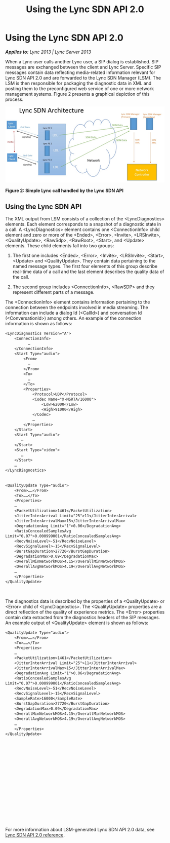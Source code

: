 ﻿---
title: Using the Lync SDN API 2.0
TOCTitle: Using the Lync SDN API 2.0
ms:assetid: 21e92d14-f20d-4bdb-9f2b-a01169abb401
ms:mtpsurl: https://msdn.microsoft.com/en-us/library/Dn439294(v=office.15)
ms:contentKeyID: 57261030
ms.date: 07/24/2014
mtps_version: v=office.15
---

# Using the Lync SDN API 2.0


_**Applies to:** Lync 2013 | Lync Server 2013_

When a Lync user calls another Lync user, a SIP dialog is established. SIP messages are exchanged between the client and Lync Server. Specific SIP messages contain data reflecting media-related information relevant for Lync SDN API 2.0 and are forwarded to the Lync SDN Manager (LSM). The LSM is then responsible for packaging the diagnostic data in XML and posting them to the preconfigured web service of one or more network management systems. Figure 2 presents a graphical depiction of this process.

![Simple Lync call handled by Lync SDN API](images/Dn439294.simple_lync_sdn_call(Office.15).jpg "Simple Lync call handled by Lync SDN API")

**Figure 2: Simple Lync call handled by the Lync SDN API**

## Using the Lync SDN API

The XML output from LSM consists of a collection of the \<LyncDiagnostics\> elements. Each element corresponds to a snapshot of a diagnostic state in a call. A \<LyncDiagnostics\> element contains one \<ConnectionInfo\> child element and zero or more of the \<Ended\>, \<Error\>, \<Invite\>, \<LRSInvite\>, \<QualityUpdate\>, \<RawSdp\>, \<RawRoot\>, \<Start\>, and \<Update\> elements. These child elements fall into two groups:

1.  The first one includes \<Ended\>, \<Error\>, \<Invite\>, \<LRSInvite\>, \<Start\>, \<Update\> and \<QualityUpdate\>. They contain data pertaining to the named message types. The first four elements of this group describe real-time data of a call and the last element describes the quality data of the call.

2.  The second group includes \<ConnectionInfo\>, \<RawSDP\> and they represent different parts of a message.

The \<ConnectionInfo\> element contains information pertaining to the connection between the endpoints involved in media streaming. The information can include a dialog Id (\<CallId\>) and conversation Id (\<ConversationId\>) among others. An example of the connection information is shown as follows:

``` 
<LyncDiagnostics Version="A">
    <ConnectionInfo>
          …
    </ConnectionInfo>
    <Start Type="audio">
        <From>
          …
        </From>
        <To>
          …
        </To>
        <Properties>
            <Protocol>UDP</Protocol>
            <Codec Name="X-MSRTA/16000">
                <Low>62000</Low>
                <High>91000</High>
            </Codec>    
            … 
        </Properties>
    </Start>
    <Start Type="audio">
       …
    </Start>
    <Start Type="video">
       …
    </Start>
    …
</LyncDiagnostics>


<QualityUpdate Type="audio">
    <From>……</From>
    <To>……</To>
    <Properties>
    …
    <PacketUtilization>1461</PacketUtilization>
    <JitterInterArrival Limit="25">11</JitterInterArrival>
    <JitterInterArrivalMax>15</JitterInterArrivalMax>
    <DegradationAvg Limit="1">0.06</DegradationAvg>
    <RatioConcealedSamplesAvg Limit="0.07">0.000999001</RatioConcealedSamplesAvg>
    <RecvNoiseLevel>-51</RecvNoiseLevel>
    <RecvSignalLevel>-15</RecvSignalLevel>
    <BurstGapDuration>27720</BurstGapDuration>
    <DegradationMax>0.09</DegradationMax>
    <OverallMinNetworkMOS>4.15</OverallMinNetworkMOS>
    <OverallAvgNetworkMOS>4.19</OverallAvgNetworkMOS>
    …
    </Properties>
</QualityUpdate>



```

The diagnostics data is described by the properties of a \<QualityUpdate\> or \<Error\> child of \<LyncDiagnostics\>. The \<QualityUpdate\> properties are a direct reflection of the quality of experience metrics. The \<Error\> properties contain data extracted from the diagnostics headers of the SIP messages. An example output of \<QualityUpdate\> element is shown as follows:

``` 
<QualityUpdate Type="audio">
    <From>……</From>
    <To>……</To>
    <Properties>
    …
    <PacketUtilization>1461</PacketUtilization>
    <JitterInterArrival Limit="25">11</JitterInterArrival>
    <JitterInterArrivalMax>15</JitterInterArrivalMax>
    <DegradationAvg Limit="1">0.06</DegradationAvg>
    <RatioConcealedSamplesAvg Limit="0.07">0.000999001</RatioConcealedSamplesAvg>
    <RecvNoiseLevel>-51</RecvNoiseLevel>
    <RecvSignalLevel>-15</RecvSignalLevel>
    <SampleRate>16000</SampleRate>
    <BurstGapDuration>27720</BurstGapDuration>
    <DegradationMax>0.09</DegradationMax>
    <OverallMinNetworkMOS>4.15</OverallMinNetworkMOS>
    <OverallAvgNetworkMOS>4.19</OverallAvgNetworkMOS>
    …
    </Properties>
</QualityUpdate>


















```

For more information about LSM-generated Lync SDN API 2.0 data, see [Lync SDN API 2.0 reference](lync-sdn-api-2-0-reference.md).

